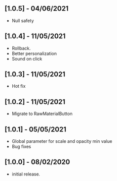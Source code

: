 ## [1.0.5] - 04/06/2021
* Null safety

## [1.0.4] - 11/05/2021
* Rollback.
* Better personalization
* Sound on click

## [1.0.3] - 11/05/2021
* Hot fix

## [1.0.2] - 11/05/2021
* Migrate to RawMaterialButton

## [1.0.1] - 05/05/2021
* Global parameter for scale and opacity min value
* Bug fixes

## [1.0.0] - 08/02/2020
* initial release.